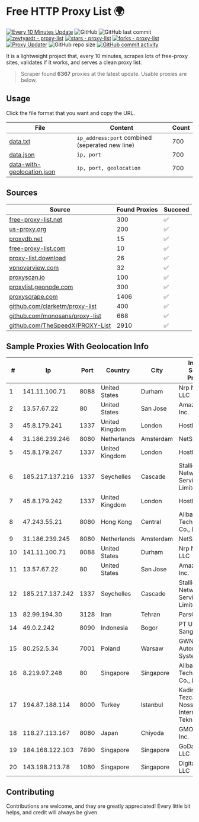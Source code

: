 
# Free HTTP Proxy List 🌍

[![Every 10 Minutes Update](https://github.com/mertguvencli/http-proxy-list/actions/workflows/main.yml/badge.svg?branch=main)](https://github.com/mertguvencli/http-proxy-list/actions/workflows/main.yml)
![GitHub](https://img.shields.io/github/license/mertguvencli/http-proxy-list)
![GitHub last commit](https://img.shields.io/github/last-commit/mertguvencli/http-proxy-list)
[![zevtyardt - proxy-list](https://img.shields.io/static/v1?label=zevtyardt&message=proxy-list&color=blue&logo=github)](https://github.com/zevtyardt/proxy-list "Go to GitHub repo")
[![stars - proxy-list](https://img.shields.io/github/stars/zevtyardt/proxy-list?style=social)](https://github.com/zevtyardt/proxy-list)
[![forks - proxy-list](https://img.shields.io/github/forks/zevtyardt/proxy-list?style=social)](https://github.com/zevtyardt/proxy-list)
[![Proxy Updater](https://github.com/zevtyardt/proxy-list/workflows/Proxy%20Updater/badge.svg)](https://github.com/zevtyardt/proxy-list/actions?query=workflow:"Proxy+Updater")
![GitHub repo size](https://img.shields.io/github/repo-size/zevtyardt/proxy-list)
[![GitHub commit activity](https://img.shields.io/github/commit-activity/m/zevtyardt/proxy-list?logo=commits)](https://github.com/zevtyardt/proxy-list/commits/main)

It is a lightweight project that, every 10 minutes, scrapes lots of free-proxy sites, validates if it works, and serves a clean proxy list.

> Scraper found **6367** proxies at the latest update. Usable proxies are below.

## Usage

Click the file format that you want and copy the URL.

|File|Content|Count|
|----|-------|-----|
|[data.txt](https://raw.githubusercontent.com/mertguvencli/http-proxy-list/main/proxy-list/data.txt)|`ip_address:port` combined (seperated new line)|700|
|[data.json](https://raw.githubusercontent.com/mertguvencli/http-proxy-list/main/proxy-list/data.json)|`ip, port`|700|
|[data-with-geolocation.json](https://raw.githubusercontent.com/mertguvencli/http-proxy-list/main/proxy-list/data-with-geolocation.json)|`ip, port, geolocation`|700|

## Sources

|Source|Found Proxies|Succeed|
|------|-------------|-------|
|[free-proxy-list.net](https://free-proxy-list.net)|300|✅|
|[us-proxy.org](https://www.us-proxy.org)|200|✅|
|[proxydb.net](http://proxydb.net)|15|✅|
|[free-proxy-list.com](https://free-proxy-list.com/?page=&port=&type%5B%5D=http&type%5B%5D=https&up_time=0&search=Search)|10|✅|
|[proxy-list.download](https://www.proxy-list.download/HTTP)|26|✅|
|[vpnoverview.com](https://vpnoverview.com/privacy/anonymous-browsing/free-proxy-servers)|32|✅|
|[proxyscan.io](https://www.proxyscan.io)|100|✅|
|[proxylist.geonode.com](https://proxylist.geonode.com/api/proxy-list?limit=300&page=1&sort_by=lastChecked&sort_type=desc&protocols=http,https)|300|✅|
|[proxyscrape.com](https://api.proxyscrape.com/v2/?request=displayproxies&protocol=http&timeout=10000&country=all&ssl=all&anonymity=all)|1406|✅|
|[github.com/clarketm/proxy-list](https://raw.githubusercontent.com/clarketm/proxy-list/master/proxy-list-raw.txt)|400|✅|
|[github.com/monosans/proxy-list](https://raw.githubusercontent.com/monosans/proxy-list/main/proxies/http.txt)|668|✅|
|[github.com/TheSpeedX/PROXY-List](https://raw.githubusercontent.com/TheSpeedX/PROXY-List/master/http.txt)|2910|✅|


## Sample Proxies With Geolocation Info

|#|Ip|Port|Country|City|Internet Service Provider|
|-|--|----|-------|----|-------------------------|
|1|141.11.100.71|8088|United States|Durham|Nrp Network LLC|
|2|13.57.67.22|80|United States|San Jose|Amazon.com, Inc.|
|3|45.8.179.241|1337|United Kingdom|London|Hostland LLC|
|4|31.186.239.246|8080|Netherlands|Amsterdam|NetSkope Inc|
|5|45.8.179.247|1337|United Kingdom|London|Hostland LLC|
|6|185.217.137.216|1337|Seychelles|Cascade|Stallion Network Services Limited|
|7|45.8.179.242|1337|United Kingdom|London|Hostland LLC|
|8|47.243.55.21|8080|Hong Kong|Central|Alibaba (US) Technology Co., Ltd.|
|9|31.186.239.245|8080|Netherlands|Amsterdam|NetSkope Inc|
|10|141.11.100.71|8088|United States|Durham|Nrp Network LLC|
|11|13.57.67.22|80|United States|San Jose|Amazon.com, Inc.|
|12|185.217.137.242|1337|Seychelles|Cascade|Stallion Network Services Limited|
|13|82.99.194.30|3128|Iran|Tehran|ParsOnline Co.|
|14|49.0.2.242|8090|Indonesia|Bogor|PT Usaha Adi Sanggoro|
|15|80.252.5.34|7001|Poland|Warsaw|GWNET Autonomus System|
|16|8.219.97.248|80|Singapore|Singapore|Alibaba (US) Technology Co., Ltd.|
|17|194.87.188.114|8000|Turkey|Istanbul|Kadir Huseyin Tezcan Nosspeed Internet Teknolojileri|
|18|118.27.113.167|8080|Japan|Chiyoda|GMO Internet, Inc.|
|19|184.168.122.103|7890|Singapore|Singapore|GoDaddy.com, LLC|
|20|143.198.213.78|1080|Singapore|Singapore|DigitalOcean, LLC|



## Contributing

Contributions are welcome, and they are greatly appreciated! Every
little bit helps, and credit will always be given.

